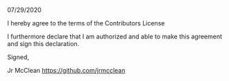 07/29/2020

I hereby agree to the terms of the Contributors License

I furthermore declare that I am authorized and able to make this
agreement and sign this declaration.

Signed,

Jr McClean
https://github.com/jrmcclean
